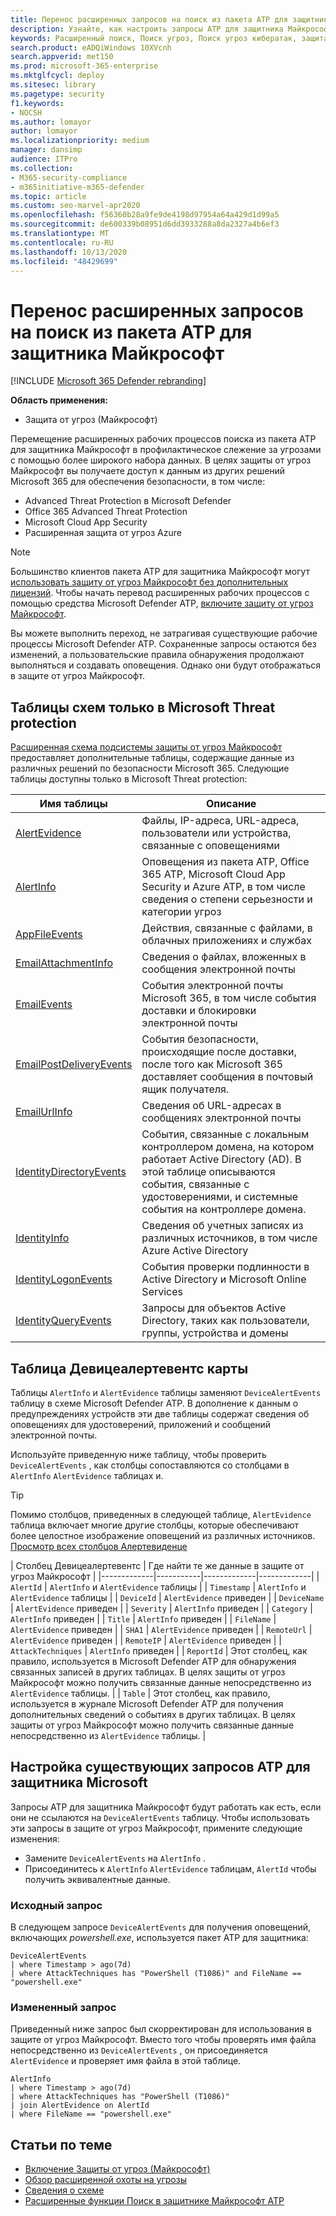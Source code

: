 ```yaml
---
title: Перенос расширенных запросов на поиск из пакета ATP для защитника Майкрософт
description: Узнайте, как настроить запросы ATP для защитника Майкрософт, чтобы их можно было использовать в защите от угроз Майкрософт.
keywords: Расширенный поиск, Поиск угроз, Поиск угроз кибератак, защита от угроз Майкрософт, Microsoft 365, MTP, m365, пакет ATP ATP, мдатп, поиск, запрос, телеметрии, пользовательские обнаружения, схема, Кусто, Microsoft 365, сопоставление
search.product: eADQiWindows 10XVcnh
search.appverid: met150
ms.prod: microsoft-365-enterprise
ms.mktglfcycl: deploy
ms.sitesec: library
ms.pagetype: security
f1.keywords:
- NOCSH
ms.author: lomayor
author: lomayor
ms.localizationpriority: medium
manager: dansimp
audience: ITPro
ms.collection:
- M365-security-compliance
- m365initiative-m365-defender
ms.topic: article
ms.custom: seo-marvel-apr2020
ms.openlocfilehash: f56360b28a9fe9de4198d97954a64a429d1d99a5
ms.sourcegitcommit: de600339b08951d6dd3933288a8da2327a4b6ef3
ms.translationtype: MT
ms.contentlocale: ru-RU
ms.lasthandoff: 10/13/2020
ms.locfileid: "48429699"
---
```

# <a name="migrate-advanced-hunting-queries-from-microsoft-defender-atp"></a>Перенос расширенных запросов на поиск из пакета ATP для защитника Майкрософт

[!INCLUDE [Microsoft 365 Defender rebranding](../includes/microsoft-defender.md)]

**Область применения:**
- Защита от угроз (Майкрософт)

Перемещение расширенных рабочих процессов поиска из пакета ATP для защитника Майкрософт в профилактическое слежение за угрозами с помощью более широкого набора данных. В целях защиты от угроз Майкрософт вы получаете доступ к данным из других решений Microsoft 365 для обеспечения безопасности, в том числе:

- Advanced Threat Protection в Microsoft Defender
- Office 365 Advanced Threat Protection
- Microsoft Cloud App Security
- Расширенная защита от угроз Azure

>[!NOTE]
>Большинство клиентов пакета ATP для защитника Майкрософт могут [использовать защиту от угроз Майкрософт без дополнительных лицензий](prerequisites.md#licensing-requirements). Чтобы начать перевод расширенных рабочих процессов с помощью средства Microsoft Defender ATP, [включите защиту от угроз Майкрософт](mtp-enable.md).

Вы можете выполнить переход, не затрагивая существующие рабочие процессы Microsoft Defender ATP. Сохраненные запросы остаются без изменений, а пользовательские правила обнаружения продолжают выполняться и создавать оповещения. Однако они будут отображаться в защите от угроз Майкрософт. 

## <a name="schema-tables-in-microsoft-threat-protection-only"></a>Таблицы схем только в Microsoft Threat protection
[Расширенная схема подсистемы защиты от угроз Майкрософт](advanced-hunting-schema-tables.md) предоставляет дополнительные таблицы, содержащие данные из различных решений по безопасности Microsoft 365. Следующие таблицы доступны только в Microsoft Threat protection:

| Имя таблицы | Описание |
|------------|-------------|
| [AlertEvidence](advanced-hunting-alertevidence-table.md) | Файлы, IP-адреса, URL-адреса, пользователи или устройства, связанные с оповещениями |
| [AlertInfo](advanced-hunting-alertinfo-table.md) | Оповещения из пакета ATP, Office 365 ATP, Microsoft Cloud App Security и Azure ATP, в том числе сведения о степени серьезности и категории угроз  |
| [AppFileEvents](advanced-hunting-appfileevents-table.md) | Действия, связанные с файлами, в облачных приложениях и службах |
| [EmailAttachmentInfo](advanced-hunting-emailattachmentinfo-table.md) | Сведения о файлах, вложенных в сообщения электронной почты |
| [EmailEvents](advanced-hunting-emailevents-table.md) | События электронной почты Microsoft 365, в том числе события доставки и блокировки электронной почты |
| [EmailPostDeliveryEvents](advanced-hunting-emailpostdeliveryevents-table.md) | События безопасности, происходящие после доставки, после того как Microsoft 365 доставляет сообщения в почтовый ящик получателя. |
| [EmailUrlInfo](advanced-hunting-emailurlinfo-table.md) | Сведения об URL-адресах в сообщениях электронной почты |
| [IdentityDirectoryEvents](advanced-hunting-identitydirectoryevents-table.md) | События, связанные с локальным контроллером домена, на котором работает Active Directory (AD). В этой таблице описываются события, связанные с удостоверениями, и системные события на контроллере домена. |
| [IdentityInfo](advanced-hunting-identityinfo-table.md) | Сведения об учетных записях из различных источников, в том числе Azure Active Directory |
| [IdentityLogonEvents](advanced-hunting-identitylogonevents-table.md) | События проверки подлинности в Active Directory и Microsoft Online Services |
| [IdentityQueryEvents](advanced-hunting-identityqueryevents-table.md) | Запросы для объектов Active Directory, таких как пользователи, группы, устройства и домены |

## <a name="map-devicealertevents-table"></a>Таблица Девицеалертевентс карты
Таблицы `AlertInfo` и `AlertEvidence` таблицы заменяют `DeviceAlertEvents` таблицу в схеме Microsoft Defender ATP. В дополнение к данным о предупреждениях устройств эти две таблицы содержат сведения об оповещениях для удостоверений, приложений и сообщений электронной почты.

Используйте приведенную ниже таблицу, чтобы проверить `DeviceAlertEvents` , как столбцы сопоставляются со столбцами в `AlertInfo` `AlertEvidence` таблицах и.

>[!TIP]
>Помимо столбцов, приведенных в следующей таблице, `AlertEvidence` таблица включает многие другие столбцы, которые обеспечивают более целостное изображение оповещений из различных источников. [Просмотр всех столбцов Алертевиденце](advanced-hunting-alertevidence-table.md) 

| Столбец Девицеалертевентс | Где найти те же данные в защите от угроз Майкрософт |
|-------------|-----------|-------------|-------------|
| `AlertId` | `AlertInfo` и  `AlertEvidence` таблицы |
| `Timestamp` | `AlertInfo` и  `AlertEvidence` таблицы |
| `DeviceId` | `AlertEvidence` приведен |
| `DeviceName` | `AlertEvidence` приведен |
| `Severity` | `AlertInfo` приведен |
| `Category` | `AlertInfo` приведен |
| `Title` | `AlertInfo` приведен |
| `FileName` | `AlertEvidence` приведен |
| `SHA1` | `AlertEvidence` приведен |
| `RemoteUrl` | `AlertEvidence` приведен |
| `RemoteIP` | `AlertEvidence` приведен |
| `AttackTechniques` | `AlertInfo` приведен |
| `ReportId` | Этот столбец, как правило, используется в Microsoft Defender ATP для обнаружения связанных записей в других таблицах. В целях защиты от угроз Майкрософт можно получить связанные данные непосредственно из `AlertEvidence` таблицы. |
| `Table` | Этот столбец, как правило, используется в журнале Microsoft Defender ATP для получения дополнительных сведений о событиях в других таблицах. В целях защиты от угроз Майкрософт можно получить связанные данные непосредственно из `AlertEvidence` таблицы. |

## <a name="adjust-existing-microsoft-defender-atp-queries"></a>Настройка существующих запросов ATP для защитника Microsoft
Запросы ATP для защитника Майкрософт будут работать как есть, если они не ссылаются на `DeviceAlertEvents` таблицу. Чтобы использовать эти запросы в защите от угроз Майкрософт, примените следующие изменения:

- Замените `DeviceAlertEvents` на `AlertInfo` .
- Присоединитесь к `AlertInfo` `AlertEvidence` таблицам, `AlertId` чтобы получить эквивалентные данные.

### <a name="original-query"></a>Исходный запрос
В следующем запросе `DeviceAlertEvents` для получения оповещений, включающих _powershell.exe_, используется пакет ATP для защитника:

```kusto
DeviceAlertEvents
| where Timestamp > ago(7d) 
| where AttackTechniques has "PowerShell (T1086)" and FileName == "powershell.exe"
```
### <a name="modified-query"></a>Измененный запрос
Приведенный ниже запрос был скорректирован для использования в защите от угроз Майкрософт. Вместо того чтобы проверять имя файла непосредственно из `DeviceAlertEvents` , он присоединяется `AlertEvidence` и проверяет имя файла в этой таблице.

```kusto
AlertInfo 
| where Timestamp > ago(7d) 
| where AttackTechniques has "PowerShell (T1086)" 
| join AlertEvidence on AlertId
| where FileName == "powershell.exe"
```

## <a name="related-topics"></a>Статьи по теме
- [Включение Защиты от угроз (Майкрософт)](advanced-hunting-query-language.md)
- [Обзор расширенной охоты на угрозы](advanced-hunting-overview.md)
- [Сведения о схеме](advanced-hunting-schema-tables.md)
- [Расширенные функции Поиск в защитнике Майкрософт ATP](https://docs.microsoft.com/windows/security/threat-protection/microsoft-defender-atp/advanced-hunting-overview)